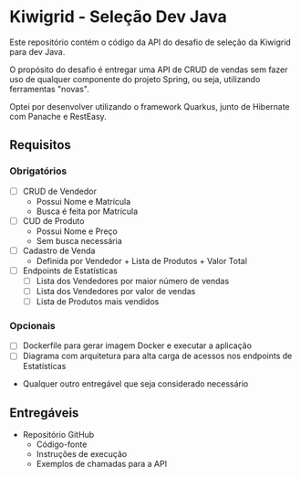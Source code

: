 # Kiwigrid - Seleção Dev Java

Este repositório contém o código da API do desafio de seleção da Kiwigrid para dev Java.

O propósito do desafio é entregar uma API de CRUD de vendas sem fazer uso de qualquer componente do projeto Spring, ou seja, utilizando ferramentas "novas".

Optei por desenvolver utilizando o framework Quarkus, junto de Hibernate com Panache e RestEasy.

## Requisitos

### Obrigatórios

 - [ ] CRUD de Vendedor
	- Possui Nome e Matrícula
	- Busca é feita por Matrícula
 - [ ] CUD de Produto
	- Possui Nome e Preço
	- Sem busca necessária
 - [ ] Cadastro de Venda
	- Definida por Vendedor + Lista de Produtos + Valor Total
 - [ ] Endpoints de Estatísticas
	- [ ] Lista dos Vendedores por maior número de vendas
	- [ ] Lista dos Vendedores por valor de vendas
	- [ ] Lista de Produtos mais vendidos

### Opcionais

 - [ ] Dockerfile para gerar imagem Docker e executar a aplicação
 - [ ] Diagrama com arquitetura para alta carga de acessos nos endpoints de Estatísticas
 - Qualquer outro entregável que seja considerado necessário

## Entregáveis

 - Repositório GitHub
	- Código-fonte
	- Instruções de execução
	- Exemplos de chamadas para a API